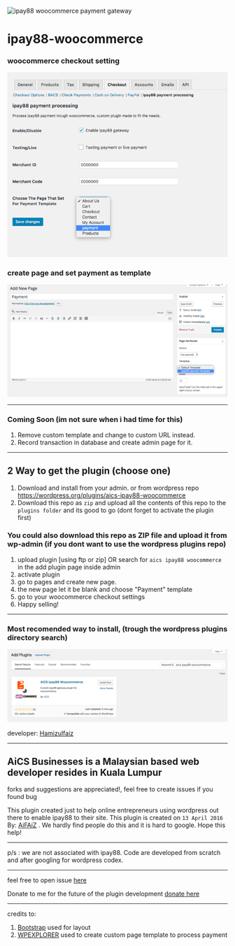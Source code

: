 ![ipay88 woocommerce payment gateway](https://hamizulfaiz.com/hf-file/photos/shares/donate/5b41dee212609.jpg)

# ipay88-woocommerce

### woocommerce checkout setting
![ipay88 woocommerce setting](/assets/ipay88-checkout-setting.png?raw=true)

### create page and set payment as template
![template on page](/assets/page-template.png?raw=true)

---
### Coming Soon (im not sure when i had time for this)

1. Remove custom template and change to custom URL instead.
2. Record transaction in database and create admin page for it.

---

## 2 Way to get the plugin (choose one)

1. Download and install from your admin. or from wordpress repo https://wordpress.org/plugins/aics-ipay88-woocommerce
2. Download this repo as `zip` and upload all the contents of this repo to the `plugins folder` and its good to go (dont forget to activate the plugin first)

### You could also download this repo as ZIP file and upload it from wp-admin (if you dont want to use the wordpress plugins repo)

1. upload plugin [using ftp or zip] OR search for `aics ipay88 woocommerce` in the add plugin page inside admin
2. activate plugin
3. go to pages and create new page.
4. the new page let it be blank and choose "Payment" template
5. go to your woocommerce checkout settings
6. Happy selling!

---
### Most recomended way to install, (trough the wordpress plugins directory search)

![installing from wordpress plugins search page](/assets/install-from-plugins-directory.png)

developer: [Hamizulfaiz](https://hamizulfaiz.com)

---


AiCS Businesses is a Malaysian based web developer resides in Kuala Lumpur
---
forks and suggestions are appreciated!, feel free to create issues if you found bug


This plugin created just to help online entrepreneurs using wordpress out there to enable ipay88 to their site.
This plugin is created on `13 April 2016` By: [AiFAiZ](https://github.com/aifaiz) .
We hardly find people do this and it is hard to google. Hope this help!

---

p/s : we are not associated with ipay88. Code are developed from scratch and after googling for wordpress codex.

---

feel free to open issue [here](https://github.com/aifaiz/ipay88-woocommerce/issues)

Donate to me for the future of the plugin development [donate here](https://hamizulfaiz.com/donate/plugin/ipay88/woocommerce)

---

credits to:

1. [Bootstrap](https://getbootstrap.com) used for layout
2. [WPEXPLORER](http://www.wpexplorer.com/wordpress-page-templates-plugin) used to create custom page template to process payment

